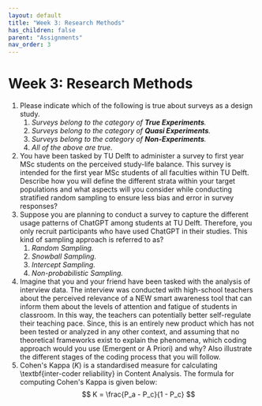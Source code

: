 ```yaml
---
layout: default
title: "Week 3: Research Methods"
has_children: false
parent: "Assignments"
nav_order: 3
---
```


# Week 3: Research Methods

1.  Please indicate which of the following is true about surveys as a design study.
    1.  _Surveys belong to the category of **True Experiments**._
    2.  _Surveys belong to the category of **Quasi Experiments**._
    3.  _Surveys belong to the category of **Non-Experiments**._
    4.  _All of the above are true._ <!--- Correct. --->
2.  You have been tasked by TU Delft to administer a survey to first year MSc students on the perceived study-life balance. This survey is intended for the first year MSc students of all faculties within TU Delft. Describe how you will define the different strata within your target populations and what aspects will you consider while conducting stratified random sampling to ensure less bias and error in survey responses?
3.  Suppose you are planning to conduct a survey to capture the different usage patterns of ChatGPT among students at TU Delft. Therefore, you only recruit participants who have used ChatGPT in their studies. This kind of sampling approach is referred to as?
    1.  _Random Sampling._
    2.  _Snowball Sampling._
    3.  _Intercept Sampling._ <!--- Correct. --->
    4.  _Non-probabilistic Sampling._
4.  Imagine that you and your friend have been tasked with the analysis of interview data. The interview was conducted with high-school teachers about the perceived relevance of a NEW smart awareness tool that can inform them about the levels of attention and fatigue of students in classroom. In this way, the teachers can potentially better self-regulate their teaching pace. Since, this is an entirely new product which has not been tested or analyzed in any other context, and assuming that no theoretical frameworks exist to explain the phenomena, which coding approach would you use (Emergent or A Priori) and why? Also illustrate the different stages of the coding process that you will follow.
5.  Cohen's Kappa ($K$) is a standardised measure for calculating \textbf{inter-coder reliability} in Content Analysis. The formula for computing Cohen's Kappa is given below:
$$ K = \frac{P_a - P_c}{1 - P_c} $$